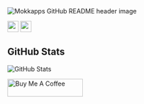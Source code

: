 <img src="https://i.ibb.co/PtGXvhp/stock-vector-programming-web-banner-best-programming-languages-technology-process-of-software-develo.jpg" alt="Mokkapps GitHub README header image">
<p><a href="https://www.facebook.com/HasanGulabo/"><img src="https://www.google.com/url?sa=i&url=https%3A%2F%2F1000logos.net%2Ffacebook-logo%2F&psig=AOvVaw1QVNzqzTROAe9cEbN5WNE4&ust=1720013702861000&source=images&cd=vfe&opi=89978449&ved=0CBEQjRxqFwoTCJitm8G8iIcDFQAAAAAdAAAAABAE" height=25></a> <a href="https://www.linkedin.com/in/mokkapps"><img src="https://img.shields.io/badge/linkedin-%230077B5.svg?&style=for-the-badge&logo=linkedin&logoColor=white" height=25></a></p>
<h2>GitHub Stats</h2>
<p><img src="https://github-readme-stats.vercel.app/api?username=mokkapps&amp;show_icons=true" alt="GitHub Stats"></p>
  <a href="https://www.buymeacoffee.com/mokkapps" target="_blank" rel="noreferrer nofollow">
      <img src="https://cdn.buymeacoffee.com/buttons/default-red.png" alt="Buy Me A Coffee" height="40" width="170" >
    </a>
